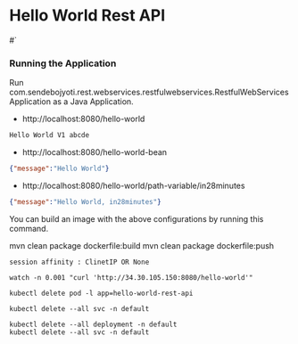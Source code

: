 # Hello World Rest API
#`
### Running the Application

Run com.sendebojyoti.rest.webservices.restfulwebservices.RestfulWebServicesApplication as a Java Application.

- http://localhost:8080/hello-world

```txt
Hello World V1 abcde
```

- http://localhost:8080/hello-world-bean

```json
{"message":"Hello World"}
```

- http://localhost:8080/hello-world/path-variable/in28minutes

```json
{"message":"Hello World, in28minutes"}

```

You can build an image with the above configurations by running this command.

mvn clean package dockerfile:build
mvn clean package dockerfile:push

```
session affinity : ClinetIP OR None 

watch -n 0.001 "curl 'http://34.30.105.150:8080/hello-world'"
```
```
kubectl delete pod -l app=hello-world-rest-api

kubectl delete --all svc -n default

kubectl delete --all deployment -n default
kubectl delete --all svc -n default

```
